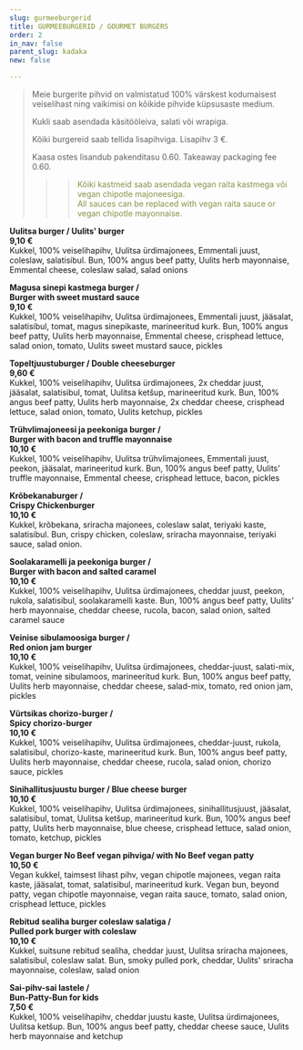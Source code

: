 ```yaml
---
slug: gurmeeburgerid
title: GURMEEBURGERID / GOURMET BURGERS
order: 2
in_nav: false
parent_slug: kadaka
new: false

---
```

<div class="ellipsis"></div>

> Meie burgerite pihvid on valmistatud 100% värskest kodumaisest veiselihast ning vaikimisi on kõikide pihvide küpsusaste medium.
>
> Kukli saab asendada käsitööleiva, salati või wrapiga.
>
> Kõiki burgereid saab tellida lisapihviga. Lisapihv 3 €.
>
> Kaasa ostes lisandub pakenditasu 0.60. Takeaway packaging fee 0.60.
>
> </span>
>
> > </span>
>
> > > <span style="color: #839446;">Kõiki kastmeid saab asendada vegan raita kastmega või vegan chipotle majoneesiga.  
> > > All sauces can be replaced with vegan raita sauce or vegan chipotle mayonnaise.</span>
> > >
> > > <span class="vege"></span><span class="vegan"></span>

<span class="special"></span> **Uulitsa burger / Uulits' burger  
9,10 €**  
<span class="koostis">Kukkel, 100% veiselihapihv, Uulitsa ürdimajonees, Emmentali juust, coleslaw, salatisibul. Bun, 100% angus beef patty, Uulits herb mayonnaise, Emmental cheese, coleslaw salad, salad onions</span>

**Magusa sinepi kastmega burger /  
Burger with sweet mustard sauce**  
**9,10 €**  
<span class="koostis">Kukkel, 100% veiselihapihv, Uulitsa ürdimajonees, Emmentali juust, jääsalat, salatisibul, tomat, magus sinepikaste, marineeritud kurk.  Bun, 100% angus beef patty, Uulits herb mayonnaise, Emmental cheese, crisphead lettuce, salad onion, tomato, Uulits sweet mustard sauce, pickles</span>

**Topeltjuustuburger / Double cheeseburger**  
**9,60 €**  
<span class="koostis">Kukkel, 100% veiselihapihv, Uulitsa ürdimajonees, 2x cheddar juust, jääsalat, salatisibul, tomat, Uulitsa ketšup, marineeritud kurk.  Bun, 100% angus beef patty, Uulits herb mayonnaise, 2x cheddar cheese, crisphead lettuce, salad onion, tomato, Uulits ketchup, pickles</span>

**Trühvlimajoneesi ja peekoniga burger /  
Burger with bacon and truffle mayonnaise**  
**10,10 €**  
<span class="koostis">Kukkel, 100% veiselihapihv, Uulitsa trühvlimajonees, Emmentali juust, peekon, jääsalat, marineeritud kurk. Bun, 100% angus beef patty, Uulits' truffle mayonnaise, Emmental cheese, crisphead lettuce, bacon,  pickles</span>

<span class="special"></span> <span class="spicy"></span> **Krõbekanaburger /  
Crispy Chickenburger**  
**10,10 €**  
<span class="koostis">Kukkel, krõbekana, sriracha majonees, coleslaw salat, teriyaki kaste, salatisibul. Bun, crispy chicken, coleslaw, sriracha mayonnaise, teriyaki sauce, salad onion.</span>

**Soolakaramelli ja peekoniga burger /  
Burger with bacon and salted caramel**  
**10,10 €**  
<span class="koostis">Kukkel, 100% veiselihapihv, Uulitsa ürdimajonees, cheddar juust, peekon, rukola, salatisibul, soolakaramelli kaste. Bun, 100% angus beef patty, Uulits' herb mayonnaise, cheddar cheese, rucola, bacon, salad onion, salted caramel sauce</span>

**Veinise sibulamoosiga burger /  
Red onion jam burger**  
**10,10 €**  
<span class="koostis">Kukkel, 100% veiselihapihv, Uulitsa ürdimajonees, cheddar-juust, salati-mix, tomat, veinine sibulamoos, marineeritud kurk.  Bun, 100% angus beef patty, Uulits herb mayonnaise, cheddar cheese, salad-mix, tomato, red onion jam, pickles</span>

<span class="spicy"></span> **Vürtsikas chorizo-burger /  
Spicy chorizo-burger**  
**10,10 €**  
<span class="koostis">Kukkel, 100% veiselihapihv, Uulitsa ürdimajonees, cheddar-juust, rukola, salatisibul, chorizo-kaste, marineeritud kurk. Bun, 100% angus beef patty, Uulits herb mayonnaise, cheddar cheese, rucola, salad onion, chorizo sauce, pickles</span>

**Sinihallitusjuustu burger / Blue cheese burger**  
**10,10 €**  
<span class="koostis">Kukkel, 100% veiselihapihv, Uulitsa ürdimajonees, sinihallitusjuust, jääsalat, salatisibul, tomat, Uulitsa ketšup, marineeritud kurk.  Bun, 100% angus beef patty, Uulits herb mayonnaise, blue cheese, crisphead lettuce, salad onion, tomato, ketchup, pickles</span>

<span class="special"></span> **Vegan burger No Beef vegan pihviga/ with No Beef vegan patty**  
**10,50 €**  
<span class="koostis">Vegan kukkel, taimsest lihast pihv, vegan chipotle majonees, vegan raita kaste, jääsalat, tomat, salatisibul, marineeritud kurk. Vegan bun, beyond patty, vegan chipotle mayonnaise, vegan raita sauce, tomato, salad onion, crisphead lettuce, pickles</span><span class="vegan"></span>

<span class="spicy"></span>**Rebitud sealiha burger coleslaw salatiga /  
Pulled pork burger with coleslaw**  
**10,10 €**  
<span class="koostis">Kukkel, suitsune rebitud sealiha,  cheddar juust, Uulitsa sriracha majonees, salatisibul, coleslaw salat. Bun, smoky pulled pork, cheddar, Uulits' sriracha mayonnaise, coleslaw, salad onion</span>

**Sai-pihv-sai lastele /  
Bun-Patty-Bun for kids**  
**7,50 €**  
<span class="koostis">Kukkel, 100% veiselihapihv, cheddar juustu kaste, Uulitsa ürdimajonees, Uulitsa ketšup. Bun, 100% angus beef patty, cheddar cheese sauce, Uulits herb mayonnaise and ketchup</span>